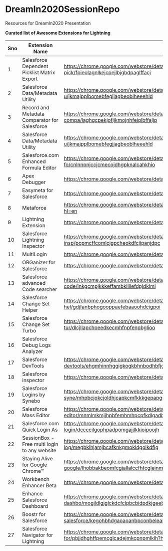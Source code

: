 # DreamIn2020SessionRepo
Resources for DreamIn2020 Presentation

**Curated list of Awesome Extensions for Lightning**


| Sno 	| Extension Name                                	| Link                                                                                                      	|
|-----	|-----------------------------------------------	|-----------------------------------------------------------------------------------------------------------	|
| 1   	| Salesforce Dependent Picklist Matrix Export   	| https://chrome.google.com/webstore/detail/salesforce-dependent-pick/fpieolagnlkejcpejlbjgbdpaglffacj      	|
| 2   	| Salesforce Data/Metadata Utility              	| https://chrome.google.com/webstore/detail/salesforce-datametadata-u/jkmajpplbomebfegjjagbeoblheeehld      	|
| 3   	| Record and Metadata Comparator for Salesforce 	| https://chrome.google.com/webstore/detail/record-and-metadata-compa/laghgcpekjofijkmojnhfeiplbffaljp      	|
| 4   	| Salesforce Data/Metadata Utility              	| https://chrome.google.com/webstore/detail/salesforce-datametadata-u/jkmajpplbomebfegjjagbeoblheeehld      	|
| 5   	| Salesforce.com Enhanced Formula Editor        	| https://chrome.google.com/webstore/detail/salesforcecom-enhanced-fo/cnlnnpnjccjcmecojdhgpknalcahkhio      	|
| 6   	| Apex Debugger                                 	| https://chrome.google.com/webstore/detail/apex-debugger/mpckkbblhbfngaininanfjpdfjhbncjo                  	|
| 7   	| Easymeta for Salesforce                       	| https://chrome.google.com/webstore/detail/easymeta-for-salesforce/effgbolecegljiieljjfnfgelnnepcff        	|
| 8   	| Metaforce                                     	| https://chrome.google.com/webstore/detail/metaforce/hhnkaakhlhngcdckdiogpkjihnmgodep/related?hl=en        	|
| 9   	| Lightning Extension                           	| https://chrome.google.com/webstore/detail/lightning-extension/hfglcknhngdnhbkccblidlkljgflofgh            	|
| 10  	| Salesforce Lightning Inspector                	| https://chrome.google.com/webstore/detail/salesforce-lightning-insp/pcpmcffcomlcjgpcheokdfcjipanjdpc      	|
| 11  	| MultiLogin                                    	| https://chrome.google.com/webstore/detail/ijfgglilaeakmoilplpcjcgjaoleopfi                                	|
| 12  	| ORGanizer for Salesforce                      	| https://chrome.google.com/webstore/detail/lojdmgdchjcfnmkmodggbaafecagllnh                                	|
| 13  	| Salesforce advanced Code searcher             	| https://chrome.google.com/webstore/detail/salesforce-advanced-code/lnkgcmpjkkkeffambkllliefdpjdklmi       	|
| 14  	| Salesforce Change Set Helper                  	| https://chrome.google.com/webstore/detail/salesforce-change-set-hel/gdjfanbphogooppaefebaaoohdcigpoi      	|
| 15  	| Salesforce Change Set Turbo                   	| https://chrome.google.com/webstore/detail/salesforce-change-set-tur/dlcjllapchpeedkecmhfnpfenpbglioo      	|
| 16  	| Salesforce Debug Logs Analyzer                	|                                                                                                           	|
| 17  	| Salesforce DevTools                           	| https://chrome.google.com/webstore/detail/salesforce-devtools/ehgmhinnhggigkogkbhnbodhbfjgncjf            	|
| 18  	| Salesforce inspector                          	| https://chrome.google.com/webstore/detail/aodjmnfhjibkcdimpodiifdjnnncaafh                                	|
| 19  	| Salesforce Logins by Synebo                   	| https://chrome.google.com/webstore/detail/salesforce-logins-by-syne/mhpbcjokcjoldhjcapkcmfkkkgepapgm      	|
| 20  	| Salesforce Mass Editor                        	| https://chrome.google.com/webstore/detail/salesforce-mass-editor/mnmlmkmjjhpbfemhmhpcpfkdlgadbigf         	|
| 21  	| Salesforce.com Quick Login As                 	| https://chrome.google.com/webstore/detail/salesforcecom-quick-login/dccccilgophpadpomgajjlkkioipoojh      	|
| 22  	| SessionBox - Free multi login to any website  	| https://chrome.google.com/webstore/detail/sessionbox-free-multi-log/megbklhjamjbcafknkgmokldgolkdfig      	|
| 23  	| Staying Alive for Google Chrome™              	| https://chrome.google.com/webstore/detail/staying-alive-for-google/lhobbakbeomfcgjallalccfhfcgleinm       	|
| 24  	| Workbench Enhancer Beta                       	| https://chrome.google.com/webstore/detail/aeildolmfjhmlbbambcaobkjkhppphod                                	|
| 25  	| Enhance Salesforce Dashboard                  	| https://chrome.google.com/webstore/detail/enhance-salesforce-dashbo/mogildlgjglckdcfclpbcbidpdkjgeeb      	|
| 26  	| Boostr for Salesforce                         	| https://chrome.google.com/webstore/detail/boostr-for-salesforce/kegohbhdgaoaoanbpconbeleanhdodlo?hl=en    	|
| 27  	| Salesforce Navigator for Lightning            	| https://chrome.google.com/webstore/detail/salesforce-navigator-for/pbjjdhghffpemcglcadejmkcpnpmlklh?hl=en 	|
